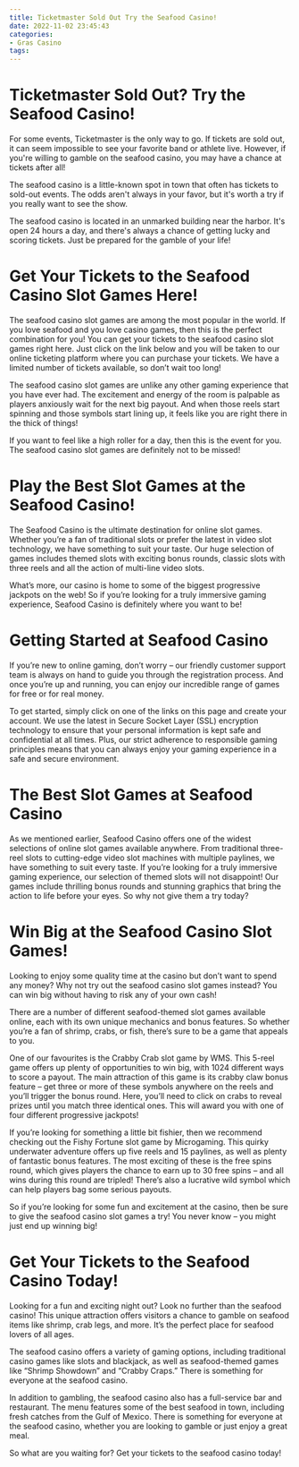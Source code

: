 ```yaml
---
title: Ticketmaster Sold Out Try the Seafood Casino!
date: 2022-11-02 23:45:43
categories:
- Gras Casino
tags:
---
```



#  Ticketmaster Sold Out? Try the Seafood Casino!

For some events, Ticketmaster is the only way to go. If tickets are sold out, it can seem impossible to see your favorite band or athlete live. However, if you're willing to gamble on the seafood casino, you may have a chance at tickets after all!

The seafood casino is a little-known spot in town that often has tickets to sold-out events. The odds aren't always in your favor, but it's worth a try if you really want to see the show.

The seafood casino is located in an unmarked building near the harbor. It's open 24 hours a day, and there's always a chance of getting lucky and scoring tickets. Just be prepared for the gamble of your life!

#  Get Your Tickets to the Seafood Casino Slot Games Here!

The seafood casino slot games are among the most popular in the world. If you love seafood and you love casino games, then this is the perfect combination for you! You can get your tickets to the seafood casino slot games right here. Just click on the link below and you will be taken to our online ticketing platform where you can purchase your tickets. We have a limited number of tickets available, so don’t wait too long!

The seafood casino slot games are unlike any other gaming experience that you have ever had. The excitement and energy of the room is palpable as players anxiously wait for the next big payout. And when those reels start spinning and those symbols start lining up, it feels like you are right there in the thick of things!

If you want to feel like a high roller for a day, then this is the event for you. The seafood casino slot games are definitely not to be missed!

#  Play the Best Slot Games at the Seafood Casino!

The Seafood Casino is the ultimate destination for online slot games. Whether you’re a fan of traditional slots or prefer the latest in video slot technology, we have something to suit your taste. Our huge selection of games includes themed slots with exciting bonus rounds, classic slots with three reels and all the action of multi-line video slots.

What’s more, our casino is home to some of the biggest progressive jackpots on the web! So if you’re looking for a truly immersive gaming experience, Seafood Casino is definitely where you want to be!

# Getting Started at Seafood Casino

If you’re new to online gaming, don’t worry – our friendly customer support team is always on hand to guide you through the registration process. And once you’re up and running, you can enjoy our incredible range of games for free or for real money.

To get started, simply click on one of the links on this page and create your account. We use the latest in Secure Socket Layer (SSL) encryption technology to ensure that your personal information is kept safe and confidential at all times. Plus, our strict adherence to responsible gaming principles means that you can always enjoy your gaming experience in a safe and secure environment.

# The Best Slot Games at Seafood Casino

As we mentioned earlier, Seafood Casino offers one of the widest selections of online slot games available anywhere. From traditional three-reel slots to cutting-edge video slot machines with multiple paylines, we have something to suit every taste. If you’re looking for a truly immersive gaming experience, our selection of themed slots will not disappoint! Our games include thrilling bonus rounds and stunning graphics that bring the action to life before your eyes. So why not give them a try today?

#  Win Big at the Seafood Casino Slot Games!

Looking to enjoy some quality time at the casino but don’t want to spend any money? Why not try out the seafood casino slot games instead? You can win big without having to risk any of your own cash!

There are a number of different seafood-themed slot games available online, each with its own unique mechanics and bonus features. So whether you’re a fan of shrimp, crabs, or fish, there’s sure to be a game that appeals to you.

One of our favourites is the Crabby Crab slot game by WMS. This 5-reel game offers up plenty of opportunities to win big, with 1024 different ways to score a payout. The main attraction of this game is its crabby claw bonus feature – get three or more of these symbols anywhere on the reels and you’ll trigger the bonus round. Here, you’ll need to click on crabs to reveal prizes until you match three identical ones. This will award you with one of four different progressive jackpots!

If you’re looking for something a little bit fishier, then we recommend checking out the Fishy Fortune slot game by Microgaming. This quirky underwater adventure offers up five reels and 15 paylines, as well as plenty of fantastic bonus features. The most exciting of these is the free spins round, which gives players the chance to earn up to 30 free spins – and all wins during this round are tripled! There’s also a lucrative wild symbol which can help players bag some serious payouts.

So if you’re looking for some fun and excitement at the casino, then be sure to give the seafood casino slot games a try! You never know – you might just end up winning big!

#  Get Your Tickets to the Seafood Casino Today!

Looking for a fun and exciting night out? Look no further than the seafood casino! This unique attraction offers visitors a chance to gamble on seafood items like shrimp, crab legs, and more. It’s the perfect place for seafood lovers of all ages.

The seafood casino offers a variety of gaming options, including traditional casino games like slots and blackjack, as well as seafood-themed games like “Shrimp Showdown” and “Crabby Craps.” There is something for everyone at the seafood casino.

In addition to gambling, the seafood casino also has a full-service bar and restaurant. The menu features some of the best seafood in town, including fresh catches from the Gulf of Mexico. There is something for everyone at the seafood casino, whether you are looking to gamble or just enjoy a great meal.

So what are you waiting for? Get your tickets to the seafood casino today!